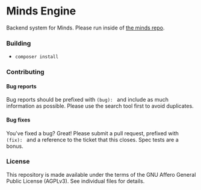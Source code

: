 Minds Engine
==========

Backend system for Minds. Please run inside of [the minds repo](https://github.com/minds/minds).

### Building

- `composer install`

### Contributing

#### Bug reports
Bug reports should be prefixed with `(bug): ` and include as much information as possible. Please use the search tool first to avoid duplicates.

#### Bug fixes
You've fixed a bug? Great! Please submit a pull request, prefixed with `(fix): ` and a reference to the ticket that this closes. Spec tests are a bonus.

### License

This repository is made available under the terms of the GNU Affero General Public License (AGPLv3).  See individual files for details.
